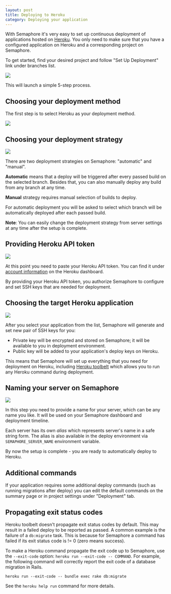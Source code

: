 ```yaml
---
layout: post
title: Deploying to Heroku
category: Deploying your application
---
```


With Semaphore it's very easy to set up continuous deployment of applications
hosted on [Heroku](https://www.heroku.com/). You only need to make sure that you
have a configured application on Heroku and a corresponding project on
Semaphore.

To get started, find your desired project and follow "Set Up Deployment" link
under branches list.

<img src="/docs/assets/img/deploying-to-heroku/set-up-deployment.png" class="img-responsive">

This will launch a simple 5-step process.

## Choosing your deployment method

The first step is to select Heroku as your deployment method.

<img src="/docs/assets/img/deployment-method.png" class="img-responsive">

## Choosing your deployment strategy

<img src="/docs/assets/img/deploying-to-heroku/deployment-strategy.png" class="img-responsive">

There are two deployment strategies on Semaphore: "automatic" and "manual".

**Automatic** means that a deploy will be triggered after every passed build on
the selected branch. Besides that, you can also manually deploy any build from
any branch at any time.

**Manual** strategy requires manual selection of builds to deploy.

For automatic deployment you will be asked to select which branch will be
automatically deployed after each passed build.

**Note**: You can easily change the deployment strategy from server settings at
any time after the setup is complete.

## Providing Heroku API token

<img src="/docs/assets/img/deploying-to-heroku/heroku-api-key.png" class="img-responsive">

At this point you need to paste your Heroku API token. You can find it under
[account information](https://dashboard.heroku.com/account) on the Heroku
dashboard.

By providing your Heroku API token, you authorize Semaphore to configure and set
SSH keys that are needed for deployment.

## Choosing the target Heroku application

<img src="/docs/assets/img/deploying-to-heroku/select-heroku-application.png" class="img-responsive">

After you select your application from the list, Semaphore will generate and set
new pair of SSH keys for you:

- Private key will be encrypted and stored on Semaphore; it will be available to
you in deployment environment.
- Public key will be added to your application's deploy keys on Heroku.

This means that Semaphore will set up everything that you need for deployment on
Heroku, including [Heroku toolbelt](https://toolbelt.heroku.com) which allows
you to run any Heroku command during deployment.

## Naming your server on Semaphore

<img src="/docs/assets/img/deploying-to-heroku/server-name.png" class="img-responsive">

In this step you need to provide a name for your server, which can be any name
you like. It will be used on your Semaphore dashboard and deployment timeline.

Each server has its own _alias_ which represents server's name in a safe string
form. The alias is also available in the deploy environment via
`SEMAPHORE_SERVER_NAME` environment variable.

By now the setup is complete - you are ready to automatically deploy to Heroku.

## Additional commands

If your application requires some additional deploy commands (such as running
migrations after deploy) you can edit the default commands on the summary
page or in project settings under "Deployment" tab.

## Propagating exit status codes

Heroku toolbelt doesn't propagate exit status codes by default. This may result
in a failed deploy to be reported as passed. A common example is the failure of
a `db:migrate` task. This is because for Semaphore a command has failed if its
exit status code is != 0 (zero means success).

To make a Heroku command propagate the exit code up to Semaphore, use the
`--exit-code` option: `heroku run --exit-code -- COMMAND`.
For example, the following command will correctly report the exit code of a
database migration in Rails.

```
heroku run --exit-code -- bundle exec rake db:migrate
```

See the `heroku help run` command for more details.

